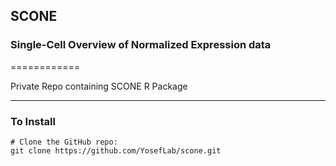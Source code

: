## SCONE ##
### Single-Cell Overview of Normalized Expression data ###
============

Private Repo containing SCONE R Package

---------------------------------------

### To Install ###

	# Clone the GitHub repo:
	git clone https://github.com/YosefLab/scone.git

